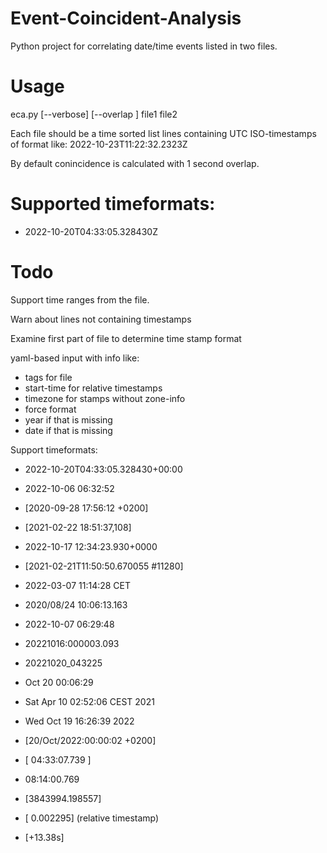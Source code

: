 # Event-Coincident-Analysis
Python project for correlating date/time events listed in two files.

# Usage
eca.py [--verbose] [--overlap <seconds>] file1 file2

Each file should be a time sorted list lines containing UTC ISO-timestamps 
of format like: 2022-10-23T11:22:32.2323Z

By default conincidence  is calculated with 1 second overlap.

# Supported timeformats:
- 2022-10-20T04:33:05.328430Z

# Todo
Support time ranges from the file.

Warn about lines not containing timestamps

Examine first part of file to determine time stamp format

yaml-based input with info like:
- tags for file
- start-time for relative timestamps
- timezone for stamps without zone-info
- force format
- year if that is missing
- date if that is missing

Support timeformats:
- 2022-10-20T04:33:05.328430+00:00
- 2022-10-06 06:32:52
- [2020-09-28 17:56:12 +0200]
- [2021-02-22 18:51:37,108]
- 2022-10-17 12:34:23.930+0000
- [2021-02-21T11:50:50.670055 #11280]
- 2022-03-07 11:14:28 CET
- 2020/08/24 10:06:13.163
- 2022-10-07  06:29:48
- 20221016:000003.093
- 20221020_043225

- Oct 20 00:06:29
- Sat Apr 10 02:52:06 CEST 2021
- Wed Oct 19 16:26:39 2022
- [20/Oct/2022:00:00:02 +0200]

- [ 04:33:07.739 ]
- 08:14:00.769

- [3843994.198557]
- [    0.002295]  (relative timestamp)
- [+13.38s]
